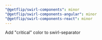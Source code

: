 ```yaml
---
"@getflip/swirl-components": minor
"@getflip/swirl-components-angular": minor
"@getflip/swirl-components-react": minor
---
```


Add "critical" color to swirl-separator

